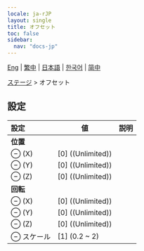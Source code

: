 ```yaml
---
locale: ja-rJP
layout: single
title: オフセット
toc: false
sidebar:
  nav: "docs-jp"
---
```

[Eng](/dancexr/menu/2025.5/stage/offset) | [繁中](/tw/dancexr/menu/2025.5/stage/offset) | [日本語](/jp/dancexr/menu/2025.5/stage/offset) | [한국어](/kr/dancexr/menu/2025.5/stage/offset) | [简中](/zh/dancexr/menu/2025.5/stage/offset)

[ステージ](../menu#ステージ) > オフセット

## 設定

| 設定 | 値 | 説明 |
| :--- | --- | :--- |
|  **位置** || 
| ⊖ (X) | [0] ((Unlimited)) | 
| ⊖ (Y) | [0] ((Unlimited)) | 
| ⊖ (Z) | [0] ((Unlimited)) | 
|  **回転** || 
| ⊖ (X) | [0] ((Unlimited)) | 
| ⊖ (Y) | [0] ((Unlimited)) | 
| ⊖ (Z) | [0] ((Unlimited)) | 
| ⊖ スケール | [1] (0.2 ~ 2) | 
